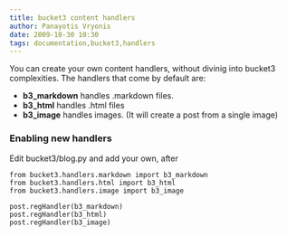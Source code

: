 ```yaml
---
title: bucket3 content handlers
author: Panayotis Vryonis
date: 2009-10-30 10:30
tags: documentation,bucket3,handlers
---
```


You can create your own content handlers, without divinig into bucket3
complexities. The handlers that come by default are:

- **b3_markdown** handles .markdown files.
- **b3_html** handles .html files
- **b3_image** handles images. (It will create a post from a single image)

### Enabling new handlers

Edit bucket3/blog.py and add your own, after

	from bucket3.handlers.markdown import b3_markdown
	from bucket3.handlers.html import b3_html
	from bucket3.handlers.image import b3_image

	post.regHandler(b3_markdown)
	post.regHandler(b3_html)
	post.regHandler(b3_image)


